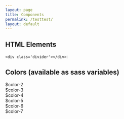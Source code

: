 ```yaml
---
layout: page
title: Components
permalink: /testtest/
layout: default
---
```


## HTML Elements

`<div class='divider'></div>`:

<div class='divider'></div>

## Colors (available as sass variables)

<div class='colors'>
	<div class='colors--color-2'>$color-2</div>
	<div class='colors--color-3'>$color-3</div>
	<div class='colors--color-4'>$color-4</div>
	<div class='colors--color-5'>$color-5</div>
	<div class='colors--color-6'>$color-6</div>
	<div class='colors--color-7'>$color-7</div>
</div>
